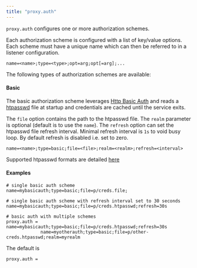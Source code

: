 ```yaml
---
title: "proxy.auth"
---
```


`proxy.auth` configures one or more authorization schemes.

Each authorization scheme is configured with a list of
key/value options. Each scheme must have a unique
name which can then be referred to in a listener
configuration.

    name=<name>;type=<type>;opt=arg;opt[=arg];...

The following types of authorization schemes are available:

#### Basic

The basic authorization scheme leverages [Http Basic Auth](https://en.wikipedia.org/wiki/Basic_access_authentication) and reads a [htpasswd](https://httpd.apache.org/docs/2.4/misc/password_encryptions.html) file at startup and credentials are cached until the service exits.

The `file` option contains the path to the htpasswd file. The `realm` parameter is optional (default is to use the `name`). The `refresh` option can set the htpasswd file refresh interval. Minimal refresh interval is `1s` to void busy loop. By default refresh is disabled i.e. set to zero.

    name=<name>;type=basic;file=<file>;realm=<realm>;refresh=<interval>

Supported htpasswd formats are detailed [here](https://github.com/tg123/go-htpasswd)

#### Examples

    # single basic auth scheme
    name=mybasicauth;type=basic;file=p/creds.file;

    # single basic auth scheme with refresh interval set to 30 seconds
    name=mybasicauth;type=basic;file=p/creds.htpasswd;refresh=30s

    # basic auth with multiple schemes
    proxy.auth = name=mybasicauth;type=basic;file=p/creds.htpasswd;refresh=30s
                 name=myotherauth;type=basic;file=p/other-creds.htpasswd;realm=myrealm

The default is

    proxy.auth =